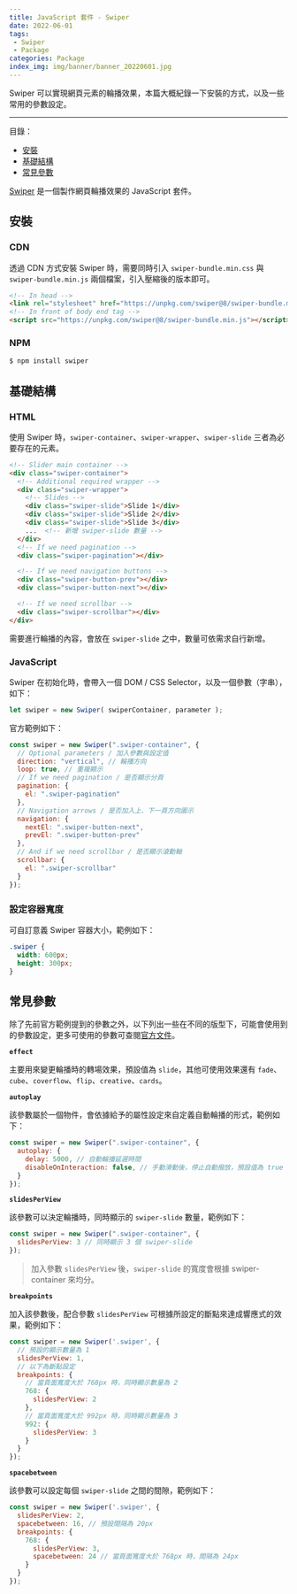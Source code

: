 ```yaml
---
title: JavaScript 套件 - Swiper
date: 2022-06-01
tags:
 - Swiper
 - Package
categories: Package
index_img: img/banner/banner_20220601.jpg
---
```


Swiper 可以實現網頁元素的輪播效果，本篇大概紀錄一下安裝的方式，以及一些常用的參數設定。

<!--more-->
---
<div class="toc">
<p class="toc-title">目錄：</p>

- [安裝](#安裝)
- [基礎結構](#基礎結構)
- [常見參數](#常見參數)
</div>

<p class="first-text-not-title"><a href="https://swiperjs.com/get-started" target="_blank">Swiper</a> 是一個製作網頁輪播效果的 JavaScript 套件。</p>


## 安裝

### CDN

透過 CDN 方式安裝 Swiper 時，需要同時引入 `swiper-bundle.min.css` 與 `swiper-bundle.min.js` 兩個檔案，引入壓縮後的版本即可。

```html
<!-- In head -->
<link rel="stylesheet" href="https://unpkg.com/swiper@8/swiper-bundle.min.css"/>
<!-- In front of body end tag -->
<script src="https://unpkg.com/swiper@8/swiper-bundle.min.js"></script>
```

### NPM

```bash
$ npm install swiper
```


## 基礎結構

### HTML

使用 Swiper 時，`swiper-container`、`swiper-wrapper`、`swiper-slide` 三者為必要存在的元素。

```html
<!-- Slider main container -->
<div class="swiper-container">
  <!-- Additional required wrapper -->
  <div class="swiper-wrapper">
    <!-- Slides -->
    <div class="swiper-slide">Slide 1</div>
    <div class="swiper-slide">Slide 2</div>
    <div class="swiper-slide">Slide 3</div>
    ...  <!-- 新增 swiper-slide 數量 -->
  </div>
  <!-- If we need pagination -->
  <div class="swiper-pagination"></div>

  <!-- If we need navigation buttons -->
  <div class="swiper-button-prev"></div>
  <div class="swiper-button-next"></div>

  <!-- If we need scrollbar -->
  <div class="swiper-scrollbar"></div>
</div>
```

需要進行輪播的內容，會放在 `swiper-slide` 之中，數量可依需求自行新增。

### JavaScript

Swiper 在初始化時，會帶入一個 DOM / CSS Selector，以及一個參數（字串），如下：

```js
let swiper = new Swiper( swiperContainer, parameter );
```

官方範例如下：

```js
const swiper = new Swiper(".swiper-container", {
  // Optional parameters / 加入參數與設定值
  direction: "vertical", // 輪播方向
  loop: true, // 重複顯示
  // If we need pagination / 是否顯示分頁
  pagination: {
    el: ".swiper-pagination"
  },
  // Navigation arrows / 是否加入上、下一頁方向圖示
  navigation: {
    nextEl: ".swiper-button-next",
    prevEl: ".swiper-button-prev"
  },
  // And if we need scrollbar / 是否顯示滾動軸
  scrollbar: {
    el: ".swiper-scrollbar"
  }
});
```

### 設定容器寬度

可自訂意義 Swiper 容器大小，範例如下：

```css
.swiper {
  width: 600px;
  height: 300px;
}
```


## 常見參數

除了先前官方範例提到的參數之外，以下列出一些在不同的版型下，可能會使用到的參數設定，更多可使用的參數可查閱[官方文件](https://swiperjs.com/swiper-api)。

**`effect`**

主要用來變更輪播時的轉場效果，預設值為 `slide`，其他可使用效果還有 `fade`、`cube`、`coverflow`、`flip`、`creative`、`cards`。

**`autoplay`**

該參數屬於一個物件，會依據給予的屬性設定來自定義自動輪播的形式，範例如下：

```js
const swiper = new Swiper(".swiper-container", {
  autoplay: {
    delay: 5000, // 自動輪播延遲時間
    disableOnInteraction: false, // 手動滑動後，停止自動撥放，預設值為 true
  }
});
```

**`slidesPerView`**

該參數可以決定輪播時，同時顯示的 `swiper-slide` 數量，範例如下：

```js
const swiper = new Swiper(".swiper-container", {
  slidesPerView: 3 // 同時顯示 3 個 swiper-slide
});
```

> 加入參數 `slidesPerView` 後，`swiper-slide` 的寬度會根據 swiper-container 來均分。

**`breakpoints`**

加入該參數後，配合參數 `slidesPerView` 可根據所設定的斷點來達成響應式的效果，範例如下：

```js
const swiper = new Swiper('.swiper', {
  // 預設的顯示數量為 1
  slidesPerView: 1,
  // 以下為斷點設定
  breakpoints: {
    // 當頁面寬度大於 768px 時，同時顯示數量為 2
    768: {
      slidesPerView: 2
    },
    // 當頁面寬度大於 992px 時，同時顯示數量為 3
    992: {
      slidesPerView: 3
    }
  }
});
```

**`spacebetween`**

該參數可以設定每個 `swiper-slide` 之間的間隙，範例如下：

```js
const swiper = new Swiper('.swiper', {
  slidesPerView: 2,
  spacebetween: 16, // 預設間隔為 20px
  breakpoints: {
    768: {
      slidesPerView: 3,
      spacebetween: 24 // 當頁面寬度大於 768px 時，間隔為 24px
    }
  }
});
```
